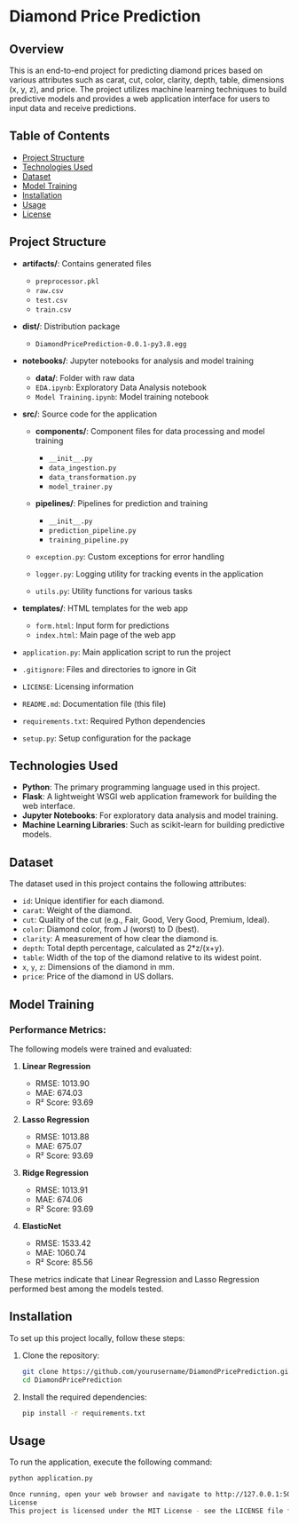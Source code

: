 # Diamond Price Prediction

## Overview
This is an end-to-end project for predicting diamond prices based on various attributes such as carat, cut, color, clarity, depth, table, dimensions (x, y, z), and price. The project utilizes machine learning techniques to build predictive models and provides a web application interface for users to input data and receive predictions.

## Table of Contents
- [Project Structure](#project-structure)
- [Technologies Used](#technologies-used)
- [Dataset](#dataset)
- [Model Training](#model-training)
- [Installation](#installation)
- [Usage](#usage)
- [License](#license)

## Project Structure
- **artifacts/**: Contains generated files
  - `preprocessor.pkl`
  - `raw.csv`
  - `test.csv`
  - `train.csv`
  
- **dist/**: Distribution package
  - `DiamondPricePrediction-0.0.1-py3.8.egg`
  
- **notebooks/**: Jupyter notebooks for analysis and model training
  - **data/**: Folder with raw data
  - `EDA.ipynb`: Exploratory Data Analysis notebook
  - `Model Training.ipynb`: Model training notebook
  
- **src/**: Source code for the application
  - **components/**: Component files for data processing and model training
    - `__init__.py`
    - `data_ingestion.py`
    - `data_transformation.py`
    - `model_trainer.py`
    
  - **pipelines/**: Pipelines for prediction and training
    - `__init__.py`
    - `prediction_pipeline.py`
    - `training_pipeline.py`
    
  - `exception.py`: Custom exceptions for error handling
  - `logger.py`: Logging utility for tracking events in the application
  - `utils.py`: Utility functions for various tasks
  
- **templates/**: HTML templates for the web app
  - `form.html`: Input form for predictions
  - `index.html`: Main page of the web app
  
- `application.py`: Main application script to run the project
- `.gitignore`: Files and directories to ignore in Git
- `LICENSE`: Licensing information
- `README.md`: Documentation file (this file)
- `requirements.txt`: Required Python dependencies
- `setup.py`: Setup configuration for the package

## Technologies Used
- **Python**: The primary programming language used in this project.
- **Flask**: A lightweight WSGI web application framework for building the web interface.
- **Jupyter Notebooks**: For exploratory data analysis and model training.
- **Machine Learning Libraries**: Such as scikit-learn for building predictive models.

## Dataset
The dataset used in this project contains the following attributes:
- `id`: Unique identifier for each diamond.
- `carat`: Weight of the diamond.
- `cut`: Quality of the cut (e.g., Fair, Good, Very Good, Premium, Ideal).
- `color`: Diamond color, from J (worst) to D (best).
- `clarity`: A measurement of how clear the diamond is.
- `depth`: Total depth percentage, calculated as 2*z/(x+y).
- `table`: Width of the top of the diamond relative to its widest point.
- `x`, `y`, `z`: Dimensions of the diamond in mm.
- `price`: Price of the diamond in US dollars.

## Model Training

### Performance Metrics:
The following models were trained and evaluated:

1. **Linear Regression**
    - RMSE: 1013.90 
    - MAE: 674.03 
    - R² Score: 93.69 

2. **Lasso Regression**
    - RMSE: 1013.88 
    - MAE: 675.07 
    - R² Score: 93.69 

3. **Ridge Regression**
    - RMSE: 1013.91 
    - MAE: 674.06 
    - R² Score: 93.69 

4. **ElasticNet**
    - RMSE: 1533.42 
    - MAE: 1060.74 
    - R² Score: 85.56 

These metrics indicate that Linear Regression and Lasso Regression performed best among the models tested.

## Installation

To set up this project locally, follow these steps:

1. Clone the repository:
    ```bash
    git clone https://github.com/yourusername/DiamondPricePrediction.git
    cd DiamondPricePrediction
    ```

2. Install the required dependencies:
    ```bash
    pip install -r requirements.txt
    ```

## Usage

To run the application, execute the following command:

```bash
python application.py

Once running, open your web browser and navigate to http://127.0.0.1:5000 to access the application.
License
This project is licensed under the MIT License - see the LICENSE file for details. Feel free to customize any sections or add additional information as necessary!
